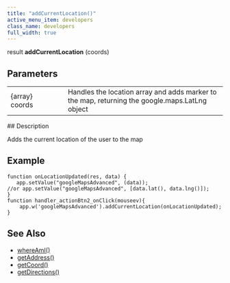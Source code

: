 ```yaml
---
title: "addCurrentLocation()"
active_menu_item: developers
class_name: developers
full_width: true
---
```



result **addCurrentLocation** (coords)

## Parameters

<table>
<tr>
<td width="169">
{array} coords

</td>
<td width="17">
</td>
<td width="694">
Handles the location array and adds marker to the map, returning the google.maps.LatLng object

</td>
</tr>
</table>
## Description

Adds the current location of the user to the map

## Example

    function onLocationUpdated(res, data) {
       app.setValue("googleMapsAdvanced", (data)); 
    //or app.setValue("googleMapsAdvanced", [data.lat(), data.lng()]);
    }
    function handler_actionBtn2_onClick(mouseev){
        app.w('googleMapsAdvanced').addCurrentLocation(onLocationUpdated);
    }
   

## See Also

 - [whereAmI()](/developers/user-guide/scripting-apis/client-api/widget-object-functions/advanced-maps/whereami)
 - [getAddress()](/developers/user-guide/scripting-apis/client-api/widget-object-functions/advanced-maps/getaddress)
 - [getCoord()](/developers/user-guide/scripting-apis/client-api/widget-object-functions/advanced-maps/getcoord)
 - [getDirections()](/developers/user-guide/scripting-apis/client-api/widget-object-functions/advanced-maps/getdirections)


